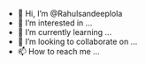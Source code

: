 - 👋 Hi, I’m @Rahulsandeeplola
- 👀 I’m interested in ...
- 🌱 I’m currently learning ...
- 💞️ I’m looking to collaborate on ...
- 📫 How to reach me ...

<!---
Rahulsandeeplola/Rahulsandeeplola is a ✨ special ✨ repository because its `README.md` (this file) appears on your GitHub profile.
You can click the Preview link to take a look at your changes.
--->
